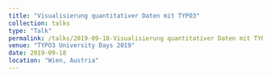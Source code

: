 ```yaml
---
title: "Visualisierung quantitativer Daten mit TYPO3"
collection: talks
type: "Talk"
permalink: /talks/2019-09-18-Visualisierung quantitativer Daten mit TYPO3
venue: "TYPO3 University Days 2019"
date: 2019-09-18
location: "Wien, Austria"
---
```

